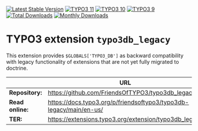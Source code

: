 [![Latest Stable Version](https://poser.pugx.org/friendsoftypo3/typo3db-legacy/v/stable.svg)](https://extensions.typo3.org/extension/typo3db_legacy/)
[![TYPO3 11](https://img.shields.io/badge/TYPO3-11-orange.svg?style=flat-square)](https://get.typo3.org/version/11)
[![TYPO3 10](https://img.shields.io/badge/TYPO3-10-orange.svg?style=flat-square)](https://get.typo3.org/version/10)
[![TYPO3 9](https://img.shields.io/badge/TYPO3-9-orange.svg?style=flat-square)](https://get.typo3.org/version/9)
[![Total Downloads](https://poser.pugx.org/friendsoftypo3/typo3db-legacy/d/total.svg)](https://packagist.org/packages/friendsoftypo3/typo3db-legacy)
[![Monthly Downloads](https://poser.pugx.org/friendsoftypo3/typo3db-legacy/d/monthly)](https://packagist.org/packages/friendsoftypo3/typo3db-legacy)

# TYPO3 extension `typo3db_legacy`

This extension provides `$GLOBALS['TYPO3_DB']` as backward compatibility with
legacy functionality of extensions that are not yet fully migrated to doctrine.

|                  | URL                                                                |
|------------------|--------------------------------------------------------------------|
| **Repository:**  | https://github.com/FriendsOfTYPO3/typo3db_legacy                   |
| **Read online:** | https://docs.typo3.org/p/friendsoftypo3/typo3db-legacy/main/en-us/ |
| **TER:**         | https://extensions.typo3.org/extension/typo3db_legacy              |

